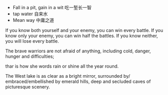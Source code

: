 - Fall in a pit, gain in a wit 吃一堑长一智
- tap water 自来水
- Mean way 中庸之道


If you know both yourself and your enemy, you can win every battle. If you know only your enemy, you can win half the battles. If you know neither, you will lose every battle.

The brave warriors are not afraid of anything, including cold, danger, hunger and difficulties;

thar is how she words rain or shine all the year round.

The West lake is as clear as a bright mirror, surrounded by/ embraced/embellished by emerald hills, deep and secluded caves of picturesque scenery.